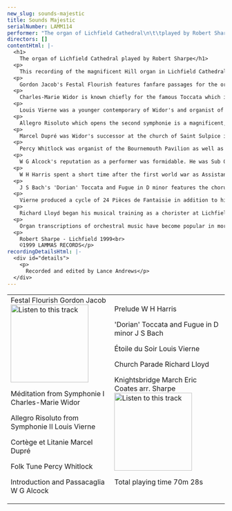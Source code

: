 ```yaml
---
new_slug: sounds-majestic
title: Sounds Majestic
serialNumber: LAMM114
performer: "The organ of Lichfield Cathedral\n\t\tplayed by Robert Sharpe"
directors: []
contentHtml: |-
  <h1>
    The organ of Lichfield Cathedral played by Robert Sharpe</h1>
  <p>
    This recording of the magnificent Hill organ in Lichfield Cathedral was made shortly before the dismantling of the instrument by Harrison &amp; Harrison for a major overhaul. We hope that you, the listener, will enjoy the programme of music recorded especially to show the organ's renowned range of colour and power.</p>
  <p>
    Gordon Jacob's Festal Flourish features fanfare passages for the organ's famous Tuba Mirabilis stop (positioned in the north transept case). After a quieter middle section based on the opening material, the piece builds to a stately conclusion.</p>
  <p>
    Charles-Marie Widor is known chiefly for the famous Toccata which is the finale of the fifth of his ten 'Symphonies' for organ. The last set of these were conceived as entities but the earlier ones are really just suites of contrasting pieces. Méditation from the first symphonie is a gentle movement in E flat minor; a mellifluous melody (for Flûte Harmonique) is accompanied on string stops before being joined by a counter-melody on the pedals.</p>
  <p>
    Louis Vierne was a younger contemporary of Widor's and organist of Notre Dame in Paris. His six organ symphonies follow a similar model to Widor's but are more unified and somewhat more colourful in their harmonic language.</p>
  <p>
    Allegro Risoluto which opens the second symphonie is a magnificent, dark, swaggering piece in E minor; the movement ends triumphally on the tutti, with a blazing major cadence.</p>
  <p>
    Marcel Dupré was Widor's successor at the church of Saint Sulpice in Paris; before his appointment there he spent a short period of time as acting organist at Notre Dame during Vierne's absence. Dupré's music is highly disciplined and often rigorously contrapuntal; his virtuoso technique was legendary and some of his works stretch the player (and instrument) to previously unknown limits. Cortège et Litanie however, is an early, gentler piece. Originally conceived for orchestra, the opening material gives way to a quasi-plainchant theme (heard first on the Flûte Harmonique). As the work develops, this theme is combined with the earlier one; a gradual crescendo then leads to the final thrilling toccata section over a tonic pedal.</p>
  <p>
    Percy Whitlock was organist of the Bournemouth Pavilion as well as holding a number of church positions; he wrote extensively for the organ and Folk Tune is from the collection Five Short Pieces. Its haunting melody is heard first on a flute and then a reed stop; the theme is then developed but soon returns to the flute before the hushed ending over the low thirty-two feet pedal.</p>
  <p>
    W G Alcock's reputation as a performer was formidable. He was Sub Organist at Westminster Abbey and then Organist at Salisbury Cathedral. His mighty Introduction and Passacaglia is dedicated to Harold Darke, a renowned Bach player. In a more Romantic vein, Alcock's work is clearly inspired by Bach's Passacaglia; the soft ending and gradual crescendo are a reminder of the style of Bach playing used by Darke and others on Britain's great Romantic organs. The piece is a tour de force of counterpoint and reaches a mighty conclusion with the Tuba (heard at the outset) coupled to the full organ.</p>
  <p>
    W H Harris spent a short time after the first world war as Assistant Organist at Lichfield Cathedral before moving to Oxford and then St George's Chapel, Windsor. This short Prelude from Four Short Pieces was written in Bach's church in Leipzig, St Thomas's. The influence of Bach is evident in its elegantly crafted phrases and flowing lines.</p>
  <p>
    J S Bach's 'Dorian' Toccata and Fugue in D minor features the choruses of the Great and Swell/Choir divisions of the organ in dialogue. On this recording, a scheme of registration something like that used in the past by Darke, Harris and Alcock on the great Romantic instruments of Britain has been adopted for the Fugue; a gradual crescendo to the full Swell and Great.</p>
  <p>
    Vierne produced a cycle of 24 Pièces de Fantaisie in addition to his organ symphonies. These use a highly developed impressionistic harmonic style to create the mood suggested by their picturesque titles. In Etoile du Soir, a single flute stop at the beginning leads to a canonic middle section (right hand and pedals with a rippling left hand accompaniment) then a final slower section again all illustrating the twinkling effect of the evening star-light.</p>
  <p>
    Richard Lloyd began his musical training as a chorister at Lichfield Cathedral under the well-known organist of that time, Ambrose Porter. Although perhaps best known for his choral works, Richard Lloyd has written a number of organ pieces in his colourful style. Church Parade has a stately, processional feel based around the trumpet-like opening motif.</p>
  <p>
    Organ transcriptions of orchestral music have become popular in more recent years, especially when they transfer to the resources of a large instrument as well as Eric Coates's Knightsbridge March, the last movement of his London Suite. Its 'big tunes' and fanfares are an ideal opportunity for an airing of some of the Lichfield organ's 'cinema' effects.</p>
  <p>
    Robert Sharpe - Lichfield 1999<br>
    ©1999 LAMMAS RECORDS</p>
recordingDetailsHtml: |-
  <div id="details">
    <p>
      Recorded and edited by Lance Andrews</p>
  </div>
---
```


<table class="tracktable">
  <tbody>
    <tr>
      <td class="column1">
        <span class="trackname">Festal Flourish</span><span class="composer"> Gordon Jacob</span><a href="cliplinks/flourish%20.ram"><img alt="Listen to this track" src="/web/20160702091755im_/http://www.lammas.co.uk/images/listen.gif" width="180"></a>
        <p>
          <span class="trackname">Méditation from Symphonie I</span><span class="composer"> Charles-Marie Widor</span></p>
        <p>
          <span class="trackname">Allegro Risoluto from Symphonie II </span> <span class="composer"> Louis Vierne</span></p>
        <p>
          <span class="trackname">Cortège et Litanie </span> <span class="composer"> Marcel Dupré</span></p>
        <p>
          <span class="trackname">Folk Tune </span> <span class="composer">Percy Whitlock</span></p>
        <p>
          <span class="trackname">Introduction and Passacaglia </span> <span class="composer"> W G Alcock</span></p>
      </td>
      <td class="column2">
        <span class="trackname">Prelude </span> <span class="composer">W H Harris</span>
        <p>
          <span class="trackname">'Dorian' Toccata and Fugue in D minor</span><span class="composer"> J S Bach</span></p>
        <p>
          <span class="trackname">Étoile du Soir </span> <span class="composer"> Louis Vierne</span></p>
        <p>
          <span class="trackname">Church Parade </span> <span class="composer"> Richard Lloyd</span></p>
        <p>
          <span class="trackname">Knightsbridge March</span><span class="composer"> Eric Coates arr. Sharpe</span><a href="cliplinks/knightbr%20.ram"><img alt="Listen to this track" src="/web/20160702091755im_/http://www.lammas.co.uk/images/listen.gif" width="180"></a></p>
        <p>
          <span id="playingtime">Total playing time 70m 28s</span></p>
      </td>
    </tr>
  </tbody>
</table>
